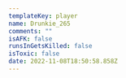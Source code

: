 ```yaml
---
templateKey: player
name: Drunkie_265
comments: ""
isAFK: false
runsInGetsKilled: false
isToxic: false
date: 2022-11-08T18:50:58.858Z
---
```

